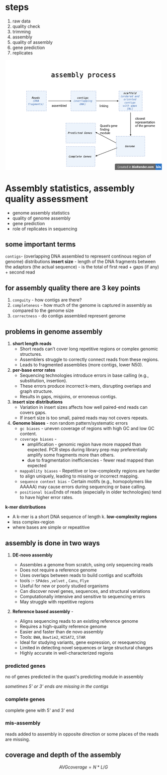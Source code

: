 # steps 
1. raw data
2. quality check
3. trimming
4. assembly
5. quality of assembly
6. gene prediction
7. replicates

 ![My Image](https://github.com/peteratspidey/workshop/blob/main/vivek's%20First%20Illustration(1).jpeg)


# Assembly statistics, assembly quality assessment
* genome assembly statistics
* quality of genome assembly
* gene prediction
* role of replicates in sequencing
## some important terms
`contigs`- (overlapping DNA assembled to represent continous region of genome)
 distributions 
**insert size** - length of the DNA fragments between the adaptors (the actual sequence) 
                - is the total of first read + gaps (if any) + second read
## for assembly quality there are 3 key points
1. `conguity` -  how contigs are there?
2. `completeness` - how much of the genome is captured in assembly as compared to the genome size
3. `correctness` -  do contigs assembled represent genome

## problems in genome assembly
1. **short length reads**
   - Short reads can’t cover long repetitive regions or complex genomic structures.
   - Assemblers struggle to correctly connect reads from these regions.
   - Leads to fragmented assemblies (more contigs, lower N50).
2. **per-base error rates**
   - Sequencing technologies introduce errors in base calling (e.g., substitution, insertion).
   - These errors produce incorrect k-mers, disrupting overlaps and graph structure.
   - Results in gaps, misjoins, or erroneous contigs.
3. **insert size distributions**
   - Variation in insert sizes affects how well paired-end reads can covers gaps.
   - If insert size is too small, paired reads may not covers repeats.
4. **Genome biases** - non random pattern/systematic errors
   - `gc biases` - uneven coverage of regions with high GC and low GC content.
   - `coverage biases` -
       * amplification - genomic region have more mapped than expected.	PCR steps during library prep may preferentially amplify some fragments more than others.
       * due to fragmentation inefficiencies - fewer read mapped than expected
   - `mappablity biases` - 	Repetitive or low-complexity regions are harder to align uniquely, leading to missing or incorrect mapping.
   - `sequence context bias` - Certain motifs (e.g., homopolymers like AAAAA) may cause errors during sequencing or base calling.
   - `positional bias`Ends of reads (especially in older technologies) tend to have higher error rates.

**k-mer distributions**
- A k-mer is a short DNA sequence of length k.
**low-complexity regions**
- less complex-region
- where bases are simple or repeatitive


## assembly is done in two ways
1. **DE-novo assembly**
    -  Assembles a genome from scratch, using only sequencing reads
    -  Does not require a reference genome
    -  Uses overlaps between reads to build contigs and scaffolds
    -  tools :- `SPAdes` ,`velvet` , `Canu`, `Flye`
    -  Useful for new or poorly studied organisms
    -  Can discover novel genes, sequences, and structural variations
    -  Computationally intensive and sensitive to sequencing errors
    -  May struggle with repetitive regions

2. **Reference based assembly** -
    - Aligns sequencing reads to an existing reference genome
    - Requires a high-quality reference genome
    - Easier and faster than de novo assembly
    - Tools: `BWA`, `Bowtie2`, `HISAT2`, `STAR`
    - Ideal for studying variants, gene expression, or resequencing
    - Limited in detecting novel sequences or large structural changes
    - Highly accurate in well-characterized regions

### predicted genes
no of genes predicted in the quast's predicting module in assembly

*sometimes 5' or 3' ends are missing in the contigs*

### complete genes
complete gene with 5' and 3' end

### mis-assembly
reads added to assembly in opposite direction or some places of the reads are missing.

## coverage and depth of the assembly
$$ AVG coverage = N * L/G $$
